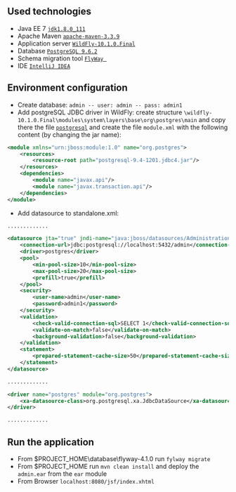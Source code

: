 ## Used technologies ##

- Java EE 7 [``jdk1.8.0_111``](http://www.oracle.com/technetwork/java/javase/downloads/index.html)
- Apache Maven [``apache-maven-3.3.9``](https://maven.apache.org/download.cgi/)
- Application server  [``WildFly-10.1.0.Final``](http://wildfly.org/staging/downloads/)
- Database [``PostgreSQL 9.6.2``](https://www.postgresql.org/)
- Schema migration tool [``FlyWay ``](https://flywaydb.org/)
- IDE [``IntelliJ IDEA``](www.jetbrains.com/)


## Environment configuration ##

- Create database: ``admin -- user: admin -- pass: admin1`` 
- Add postgreSQL JDBC driver in WildFly: create structure ``\wildfly-10.1.0.Final\modules\system\layers\base\org\postgres\main`` and copy there the file [``postgresql``](https://jdbc.postgresql.org/) and create the file ``module.xml`` with the following content (by changing the jar name):

```xml
<module xmlns="urn:jboss:module:1.0" name="org.postgres">
	<resources>
		<resource-root path="postgresql-9.4-1201.jdbc4.jar"/>
    </resources>
    <dependencies>
		<module name="javax.api"/>
		<module name="javax.transaction.api"/>
	</dependencies>
</module>
```

- Add datasource to standalone.xml:

```xml
.............

<datasource jta="true" jndi-name="java:jboss/datasources/Administration" pool-name="Administration" enabled="true" use-java-context="true">
	<connection-url>jdbc:postgresql://localhost:5432/admin</connection-url>
	<driver>postgres</driver>
	<pool>
		<min-pool-size>10</min-pool-size>
		<max-pool-size>20</max-pool-size>
		<prefill>true</prefill>
	</pool>
	<security>
		<user-name>admin</user-name>
		<password>admin1</password>
	</security>
	<validation>
		<check-valid-connection-sql>SELECT 1</check-valid-connection-sql>
		<validate-on-match>false</validate-on-match>
		<background-validation>false</background-validation>
	</validation>
	<statement>
		<prepared-statement-cache-size>50</prepared-statement-cache-size>
	</statement>
</datasource>

.............

<driver name="postgres" module="org.postgres">
	<xa-datasource-class>org.postgresql.xa.JdbcDataSource</xa-datasource-class>
</driver>

.............
```

## Run the application ##

- From $PROJECT_HOME\database\flyway-4.1.0 run ``fylway migrate``
- From $PROJECT_HOME run ``mvn clean install`` and deploy the ``admin.ear`` from the ``ear`` module
- From Browser ``localhost:8080/jsf/index.xhtml`` 

